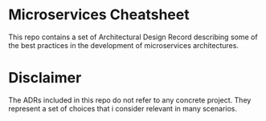 # Microservices Cheatsheet

This repo contains a set of Architectural Design Record describing some of the best practices in the development of microservices architectures.

# Disclaimer

The ADRs included in this repo do not refer to any concrete project. They represent a set of choices that i consider relevant in many scenarios.
